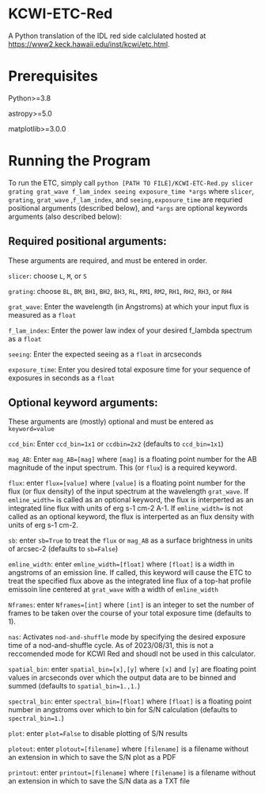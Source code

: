 # KCWI-ETC-Red

A Python translation of the IDL red side calclulated hosted at https://www2.keck.hawaii.edu/inst/kcwi/etc.html.

# Prerequisites

Python>=3.8

astropy>=5.0

matplotlib>=3.0.0

# Running the Program

To run the ETC, simply call `python [PATH TO FILE]/KCWI-ETC-Red.py slicer grating grat_wave f_lam_index seeing exposure_time *args` where `slicer`, `grating`, `grat_wave` ,`f_lam_index`, and `seeing,exposure_time` are requried positional arguments (described below), and `*args` are optional keywords arguments (also described below):

## Required positional arguments:

These arguments are required, and must be entered in order.

`slicer`: choose `L`, `M`, or `S`

`grating`: choose `BL`, `BM`, `BH1`, `BH2`, `BH3`, `RL`, `RM1`, `RM2`, `RH1`, `RH2`, `RH3`, or `RH4`

`grat_wave`: Enter the wavelength (in Angstroms) at which your input flux is measured as a `float`

`f_lam_index`: Enter the power law index of your desired f_lambda spectrum as a `float`

`seeing`: Enter the expected seeing as a `float` in arcseconds

`exposure_time`: Enter you desired total exposure time for your sequence of exposures in seconds as a `float`

## Optional keyword arguments:

These arguments are (mostly) optional and must be entered as `keyword=value`

`ccd_bin`: Enter `ccd_bin=1x1` or `ccdbin=2x2` (defaults to `ccd_bin=1x1`)

`mag_AB`: Enter `mag_AB=[mag]` where `[mag]` is a floating point number for the AB magnitude of the input spectrum. This (or `flux`) is a required keyword.

`flux`: enter `flux=[value]` where `[value]` is a floating point number for the flux (or flux density) of the input spectrum at the wavelength `grat_wave`. If `emline_width=` is called as an optional keyword, the flux is interperted as an integrated line flux with units of erg s-1 cm-2 A-1. If `emline_width=` is not called as an optional keyword, the flux is interperted as an flux density with units of erg s-1 cm-2.

`sb`: enter `sb=True` to treat the `flux` or `mag_AB` as a surface brightness in units of arcsec-2 (defaults to `sb=False`)

`emline_width`: enter `emline_width=[float]` where `[float]` is a width in angstroms of an emission line. If called, this keyword will cause the ETC to treat the specified flux above as the integrated line flux of a top-hat profile emissoin line centered at `grat_wave` with a width of `emline_width`

`Nframes`: enter `Nframes=[int]` where `[int]` is an integer to set the number of frames to be taken over the course of your total exposure time (defaults to 1).

`nas`: Activates `nod-and-shuffle` mode by specifying the desired exposure time of a nod-and-shuffle cycle. As of 2023/08/31, this is not a reccomended mode for KCWI Red and shoudl not be used in this calculator. 

`spatial_bin`: enter `spatial_bin=[x],[y]` where `[x]` and `[y]` are floating point values in arcseconds over which the output data are to be binned and summed (defaults to `spatial_bin=1.,1.`)

`spectral_bin`: enter `spectral_bin=[float]` where `[float]` is a floating point number in angstroms over which to bin for S/N calculation (defaults to `spectral_bin=1.`)

`plot`: enter `plot=False` to disable plotting of S/N results

`plotout`: enter `plotout=[filename]` where `[filename]` is a filename without an extension in which to save the S/N plot as a PDF

`printout`: enter `printout=[filename]` where `[filename]` is a filename without an extension in which to save the S/N data as a TXT file
